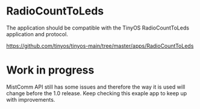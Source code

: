 # RadioCountToLeds

The application should be compatible with the TinyOS RadioCountToLeds application
and protocol.

https://github.com/tinyos/tinyos-main/tree/master/apps/RadioCountToLeds

# Work in progress
MistComm API still has some issues and therefore the way it is used will change
before the 1.0 release. Keep checking this exaple app to keep up with
improvements.
